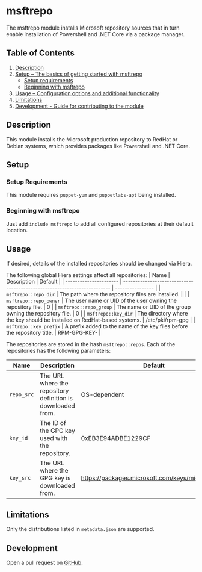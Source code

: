 # msftrepo

The msftrepo module installs Microsoft repository sources that in turn enable
installation of Powershell and .NET Core via a package manager.

## Table of Contents

1. [Description](#description)
1. [Setup – The basics of getting started with msftrepo](#setup)
    * [Setup requirements](#setup-requirements)
    * [Beginning with msftrepo](#beginning-with-msftrepo)
1. [Usage – Configuration options and additional functionality](#usage)
1. [Limitations](#limitations)
1. [Development - Guide for contributing to the module](#development)

## Description

This module installs the Microsoft production repository to RedHat or Debian systems, which provides packages like Powershell and .NET Core.

## Setup

### Setup Requirements

This module requires `puppet-yum` and `puppetlabs-apt` being installed.

### Beginning with msftrepo

Just add `include msftrepo` to add all configured repositories at their default
location.

## Usage

If desired, details of the installed repositories should be changed via Hiera.

The following global Hiera settings affect all repositories:
| Name                   | Description                                                              | Default          |
| ---------------------- | ------------------------------------------------------------------------ | ---------------- |
| `msftrepo::repo_dir`   | The path where the repository files are installed.                       |                  |
| `msftrepo::repo_owner` | The user name or UID of the user owning the repository file.             | 0                |
| `msftrepo::repo_group` | The name or UID of the group owning the repository file.                 | 0                |
| `msftrepo::key_dir`    | The directory where the key should be installed on RedHat-based systems. | /etc/pki/rpm-gpg |
| `msftrepo::key_prefix` | A prefix added to the name of the key files before the repository title. | RPM-GPG-KEY-     |

The repositories are stored in the hash `msftrepo::repos`. Each of the repositories has the following parameters:

| Name       | Description                                                 | Default                                           |
| ---------- | ----------------------------------------------------------- | ------------------------------------------------- |
| `repo_src` | The URL where the repository definition is downloaded from. | OS-dependent                                      |
| `key_id`   | The ID of the GPG key used with the repository.             | 0xEB3E94ADBE1229CF                                |
| `key_src`  | The URL where the GPG key is downloaded from.             | https://packages.microsoft.com/keys/microsoft.asc   |

## Limitations

Only the distributions listed in `metadata.json` are supported.

## Development

Open a pull request on [GitHub](https://github.com/UniStuttgart-VISUS/visus-msftrepo/edit/main/README.md).
